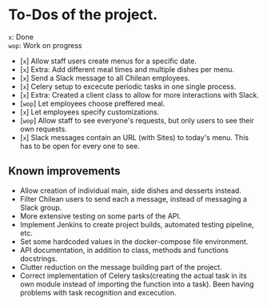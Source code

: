 # To-Dos of the project.

`x`: Done <br>
`wop`: Work on progress <br>


- [`x`] Allow staff users create menus for a specific date.
- [`x`] Extra: Add different meal times and multiple dishes per menu.
- [`x`] Send a Slack message to all Chilean employees.
- [`x`] Celery setup to excecute periodic tasks in one single process.
- [`x`] Extra: Created a client class to allow for more interactions with Slack.
- [`wop`] Let employees choose preffered meal.
- [`x`] Let employees specify customizations.
- [`wop`] Allow staff to see everyone's requests, but only users to see their own
        requests.
- [`x`] Slack messages contain an URL (with Sites) to today's menu. This has to
        be open for every one to see.

## Known improvements

- Allow creation of individual main, side dishes and desserts instead.
- Filter Chilean users to send each a message, instead of messaging a Slack
  group.
- More extensive testing on some parts of the API.
- Implement Jenkins to create project builds, automated testing pipeline, etc.
- Set some hardcoded values in the docker-compose file environment.
- API documentation, in addition to class, methods and functions docstrings.
- Clutter reduction on the message building part of the project.
- Correct implementation of Celery tasks(creating the actual task in its own
  module instead of importing the function into a task). Been having problems
  with task recognition and excecution.
 